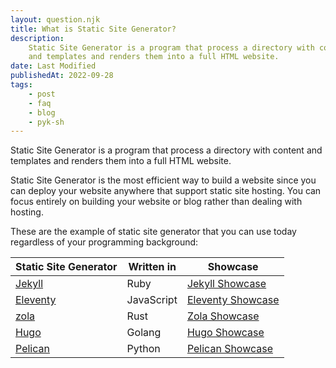 ```yaml
---
layout: question.njk
title: What is Static Site Generator?
description:
    Static Site Generator is a program that process a directory with content
    and templates and renders them into a full HTML website.
date: Last Modified
publishedAt: 2022-09-28
tags:
    - post
    - faq
    - blog
    - pyk-sh
---
```


Static Site Generator is a program that process a directory with content and
templates and renders them into a full HTML website.

Static Site Generator is the most efficient way to build a website since you
can deploy your website anywhere that support static site hosting. You can
focus entirely on building your website or blog rather than dealing with
hosting.

These are the example of static site generator that you can use today
regardless of your programming background:

| Static Site Generator | Written in | Showcase               |
| --------------------- | ---------- | ---------------------- |
| [Jekyll][1]           | Ruby       | [Jekyll Showcase][2]   |
| [Eleventy][3]         | JavaScript | [Eleventy Showcase][4] |
| [zola][5]             | Rust       | [Zola Showcase][6]     |
| [Hugo][7]             | Golang     | [Hugo Showcase][8]     |
| [Pelican][9]          | Python     | [Pelican Showcase][10] |

[1]: https://jekyllrb.com/
[2]: https://jekyllrb.com/showcase/
[3]: https://www.11ty.dev/
[4]: https://www.11ty.dev/speedlify/
[5]: https://github.com/getzola/zola
[6]: https://www.getzola.org/themes/
[7]: https://github.com/gohugoio/hugo
[8]: https://gohugo.io/showcase/
[9]: https://github.com/getpelican/pelican
[10]: https://getpelican.com/

